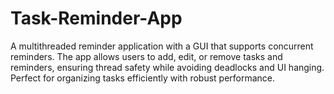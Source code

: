 # Task-Reminder-App
A multithreaded reminder application with a GUI that supports concurrent reminders. The app allows users to add, edit, or remove tasks and reminders, ensuring thread safety while avoiding deadlocks and UI hanging. Perfect for organizing tasks efficiently with robust performance.
